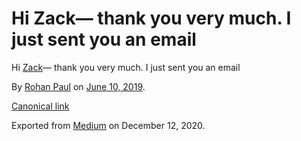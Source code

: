 # Hi Zack— thank you very much. I just sent you an email

Hi [Zack](https://medium.com/u/a8530ab7d43e)— thank you very much. I just sent you an email

By [Rohan Paul](https://medium.com/@paulrohan) on [June 10, 2019](https://medium.com/p/5a102c8332e).

[Canonical link](https://medium.com/@paulrohan/hi-jack-thank-you-very-much-i-just-sent-you-an-email-5a102c8332e)

Exported from [Medium](https://medium.com) on December 12, 2020.